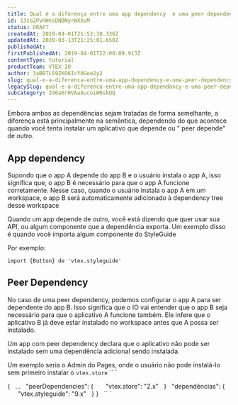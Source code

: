 ```yaml
---
title: Qual é a diferença entre uma app dependency  e uma peer dependency? 
id: 13co2PvHHnsDNBNyrWXXvM
status: DRAFT
createdAt: 2019-04-01T21:52:38.336Z
updatedAt: 2020-03-13T21:25:01.650Z
publishedAt: 
firstPublishedAt: 2019-04-01T22:00:09.913Z
contentType: tutorial
productTeam: VTEX IO
author: 3aBBTLS9ZKO6IcY0Goe2y2
slug: qual-e-a-diferenca-entre-uma-app-dependency-e-uma-peer-dependency
legacySlug: qual-e-a-diferenca-entre-uma-app-dependancy-e-uma-peer-dependancy
subcategory: Z46a6rHVAaAucoiW0skQQ
---
```


Embora ambas as dependências sejam tratadas de forma semelhante, a diferença está principalmente na semântica, dependendo do que acontece quando você tenta instalar um aplicativo que depende ou " peer depende" de outro.

## App dependency
Supondo que o app A depende do app B e o usuário instala o app A, isso significa que, o app B é necessário para que o app A funcione corretamente. Nesse caso, quando o usuário instala o app A em um workspace, o app B será automaticamente adicionado à dependency tree desse workspace

Quando um app depende de outro, você está dizendo que quer usar sua API, ou algum componente que a dependência exporta. Um exemplo disso é quando você importa algum componente do StyleGuide

Por exemplo:

`import {Button} de 'vtex.styleguide'`


## Peer Dependency

No caso de uma peer dependency, podemos configurar o app A para ser dependente do app B. Isso significa que o IO vai entender que o app B seja necessário para que o aplicativo A funcione também. Ele infere que o aplicativo B já deve estar instalado no workspace antes que A possa ser instalado.

Um app com peer dependency declara que o aplicativo não pode ser instalado sem uma dependência adicional sendo instalada.

Um exemplo seria o Admin do Pages, onde o usuário não pode instalá-lo sem primeiro instalar o `vtex.store`
`` `

{
  ...
  "peerDependencies": {
      "vtex.store": "2.x"
  }
  "dependências": {
      "vtex.styleguide": "9.x"
  }
}
  `` `
